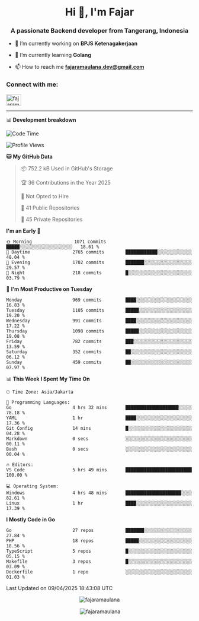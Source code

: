 <h1 align="center">Hi 👋, I'm Fajar</h1>
<h3 align="center">A passionate Backend developer from Tangerang, Indonesia</h3>

<!-- <p align="left"> <img src="https://komarev.com/ghpvc/?username=fajaramaulana&label=Profile%20views&color=0e75b6&style=flat" alt="fajaramaulana" /> </p> -->

- 🔭 I’m currently working on **BPJS Ketenagakerjaan**

- 🌱 I’m currently learning **Golang**

- 📫 How to reach me **fajaramaulana.dev@gmail.com**

<h3 align="left">Connect with me:</h3>
<p align="left">
<a href="https://linkedin.com/in/fajar-agus-maulana-73533a180/" target="blank"><img align="center" src="https://raw.githubusercontent.com/rahuldkjain/github-profile-readme-generator/master/src/images/icons/Social/linked-in-alt.svg" alt="fajaramaulana" height="30" width="40" /></a>
</p>

-------

📊 **Development breakdown**
<!--START_SECTION:waka-->
![Code Time](http://img.shields.io/badge/Code%20Time-2%2C868%20hrs%2031%20mins-blue)

![Profile Views](http://img.shields.io/badge/Profile%20Views-0-blue)

**🐱 My GitHub Data** 

> 📦 752.2 kB Used in GitHub's Storage 
 > 
> 🏆 36 Contributions in the Year 2025
 > 
> 🚫 Not Opted to Hire
 > 
> 📜 41 Public Repositories 
 > 
> 🔑 45 Private Repositories 
 > 
**I'm an Early 🐤** 

```text
🌞 Morning                1071 commits        █████░░░░░░░░░░░░░░░░░░░░   18.61 % 
🌆 Daytime                2765 commits        ████████████░░░░░░░░░░░░░   48.04 % 
🌃 Evening                1702 commits        ███████░░░░░░░░░░░░░░░░░░   29.57 % 
🌙 Night                  218 commits         █░░░░░░░░░░░░░░░░░░░░░░░░   03.79 % 
```
📅 **I'm Most Productive on Tuesday** 

```text
Monday                   969 commits         ████░░░░░░░░░░░░░░░░░░░░░   16.83 % 
Tuesday                  1105 commits        █████░░░░░░░░░░░░░░░░░░░░   19.20 % 
Wednesday                991 commits         ████░░░░░░░░░░░░░░░░░░░░░   17.22 % 
Thursday                 1098 commits        █████░░░░░░░░░░░░░░░░░░░░   19.08 % 
Friday                   782 commits         ███░░░░░░░░░░░░░░░░░░░░░░   13.59 % 
Saturday                 352 commits         ██░░░░░░░░░░░░░░░░░░░░░░░   06.12 % 
Sunday                   459 commits         ██░░░░░░░░░░░░░░░░░░░░░░░   07.97 % 
```


📊 **This Week I Spent My Time On** 

```text
🕑︎ Time Zone: Asia/Jakarta

💬 Programming Languages: 
Go                       4 hrs 32 mins       ████████████████████░░░░░   78.18 % 
YAML                     1 hr                ████░░░░░░░░░░░░░░░░░░░░░   17.36 % 
Git Config               14 mins             █░░░░░░░░░░░░░░░░░░░░░░░░   04.28 % 
Markdown                 0 secs              ░░░░░░░░░░░░░░░░░░░░░░░░░   00.11 % 
Bash                     0 secs              ░░░░░░░░░░░░░░░░░░░░░░░░░   00.04 % 

🔥 Editors: 
VS Code                  5 hrs 49 mins       █████████████████████████   100.00 % 

💻 Operating System: 
Windows                  4 hrs 48 mins       █████████████████████░░░░   82.61 % 
Linux                    1 hr                ████░░░░░░░░░░░░░░░░░░░░░   17.39 % 
```

**I Mostly Code in Go** 

```text
Go                       27 repos            ███████░░░░░░░░░░░░░░░░░░   27.84 % 
PHP                      18 repos            █████░░░░░░░░░░░░░░░░░░░░   18.56 % 
TypeScript               5 repos             █░░░░░░░░░░░░░░░░░░░░░░░░   05.15 % 
Makefile                 3 repos             █░░░░░░░░░░░░░░░░░░░░░░░░   03.09 % 
Dockerfile               1 repo              ░░░░░░░░░░░░░░░░░░░░░░░░░   01.03 % 
```




 Last Updated on 09/04/2025 18:43:08 UTC
<!--END_SECTION:waka-->
<p align="center"><img align="center" src="https://github-readme-stats.vercel.app/api/top-langs?username=fajaramaulana&show_icons=true&locale=en&layout=compact" alt="fajaramaulana" /></p>

<p align="center">&nbsp;<img align="center" src="https://github-readme-stats.vercel.app/api?username=fajaramaulana&show_icons=true&locale=en" alt="fajaramaulana" /></p>
